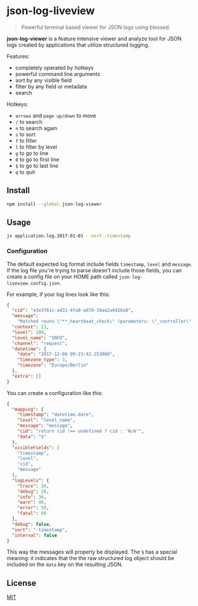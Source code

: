 # json-log-liveview

> Powerful terminal based viewer for JSON logs using blessed.

**json-log-viewer** is a feature intensive viewer and analyze tool for JSON logs created by applications that utilize structured logging.

Features:

- completely operated by hotkeys
- powerful command line arguments
- sort by any visible field
- filter by any field or metadata
- search

Hotkeys:

- `arrows` and `page up/down` to move
- `/` to search
- `n` to search again
- `s` to sort
- `f` to filter
- `l` to filter by level
- `g` to go to line
- `0` to go to first line
- `$` to go to last line
- `q` to quit

## Install

```bash
npm install --global json-log-viewer
```

## Usage

```bash
jv application.log.2017-01-01 --sort -timestamp
```

### Configuration

The default expected log format include fields `timestamp`, `level` and `message`. If the log file you're trying to parse doesn't include those fields, you can create a config file on your HOME path called `json-log-liveview.config.json`.

For example, if your log lines look like this:

```json
{
  "cid": "e3e3761c-a431-4fa0-ad7d-34aa2a6426a8",
  "message":
    "Matched route \"**_heartbeat_check\" (parameters: \"_controller\": \"**\\Controller\\**Controller::heartbeatCheckAction\", \"_route\": \"**_heartbeat_check\")",
  "context": [],
  "level": 200,
  "level_name": "INFO",
  "channel": "request",
  "datetime": {
    "date": "2017-12-06 09:23:42.253060",
    "timezone_type": 3,
    "timezone": "Europe/Berlin"
  },
  "extra": []
}
```

You can create a configuration like this:

```json
{
  "mapping": {
    "timestamp": "datetime.date",
    "level": "level_name",
    "message": "message",
    "cid": "return cid !== undefined ? cid : 'N/A'",
    "data": "$" 
  },  
  "visibleFields": [
    "timestamp",
    "level",
    "cid",
    "message"
  ],  
  "logLevels": {
    "trace": 10, 
    "debug": 20, 
    "info": 30, 
    "warn": 40, 
    "error": 50, 
    "fatal": 60
  },  
  "debug": false,
  "sort": "-timestamp",
  "interval": false
}
```

This way the messages will properly be displayed. The `$` has a special meaning: it indicates that the the raw structured log object should be included on the `data` key on the resulting JSON. 

## License

[MIT](LICENSE)
